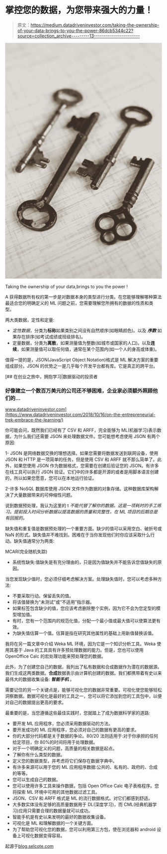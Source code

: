 # 掌控您的数据，为您带来强大的力量！

> 原文：<https://medium.datadriveninvestor.com/taking-the-ownership-of-your-data-brings-to-you-the-power-86dcb5344c22?source=collection_archive---------13----------------------->

![](img/830b75f5ab6c1d92746b25c6c15d9966.png)

Taking the ownership of your data,brings to you the power !

A 获得数据所有权的第一步是对数据本身的类型进行分类。在您能够理解哪种算法最适合您的明确定义的 ML 问题之前，您需要理解您所拥有的数据的性质和类型。

两大类数据，定性和定量:

*   *定性数据*，分类为**标称**如果类别之间没有自然顺序(如眼睛颜色)。以及 ***序数*** 如果存在排序(如考试成绩或班级排名)。
*   定量数据，分类为**离散**，如果测量值为整数(如城市或国家的人口)。以及**连续**，如果测量值可以取任何值，通常在某个范围内(如一个人的身高或体重)。

值得一提的是，JSON(JavaScript Object Notation)格式是 ML 解决方案的重要组成部分。JSON 的优势之一是几乎每个开发平台都有库。它是真正的跨平台。

[](https://www.datadriveninvestor.com/2018/10/16/on-the-entrepreneurial-trek-embrace-the-learning/) [## 在创业之旅中，拥抱学习|数据驱动的投资者

### 好像建立一个数百万美元的公司还不够困难，企业家必须额外照顾他们的…

www.datadriveninvestor.com](https://www.datadriveninvestor.com/2018/10/16/on-the-entrepreneurial-trek-embrace-the-learning/) 

你可能会问，既然我们已经有了 CSV 和 ARFF，完全能够为 ML(机器学习)表示数据，为什么我们还需要 JSON 来处理数据文件。您可能想考虑使用 JSON 有两个原因:

1- JSON 是网络数据交换的理想选择。如果您需要将数据发送到联网设备，使用 JSON 和 HTTP 是一项简单的任务，但是使用 CSV 和 ARFF 就不那么简单了。此外，如果您使用 JSON 作为数据格式，您需要在创建后验证您的 JSON。有许多在线工具可以执行 JSON 验证。它们中的许多都是开源的或者是用脚本语言创建的，所以如果您愿意，您可以在本地运行验证。

2-许多 NoSQL 数据库使用 JSON 文件作为数据的对象存储。这种数据库架构解决了大量数据带来的可伸缩性问题。

说到数据预处理，我认为这里的 t *不能代替了解你的数据。这是一项耗时的手工练习。提前投入时间分析数据以提高数据的质量和完整性，在 ML 项目的后期总是有回报的。*

缺失值和重复值是数据预处理的一个重要方面。缺少的值可以采用空白、破折号或 NaN 的形式。缺失值并不难找到。困难在于当你发现他们时你应该采取什么行动。缺失值通常分为两类:

MCAR(完全随机失踪)

*   系统性缺失:值缺失是有充分理由的，只是因为值缺失并不能告诉您值缺失的原因。

当您发现缺少值时，您必须仔细考虑解决方案。处理缺失值时，您可以考虑多种方法:

*   不要采取行动。保留丢失的值。
*   将该值替换为“未测试”或“不适用”指示器。
*   如果标签包含缺少的值，您应该考虑删除整个实例，因为它不会为您定型的模型增加值。
*   有时，您有一个范围内的规范化值，分配一个最小值或最大值可以使算法更有效。
*   为缺失值估算一个值。估算是指在研究其他属性的基础上用新值替换该值。

我将在另一篇文章中介绍 Weka ML 环境，因为它是一个知识分析工具。Weka 使用其基于 Java 的工具具有许多预处理数据的能力。但是，您也可以使用 OpenOffice Calc 的宏处理功能来预处理您的数据。

此外，为了创建您自己的数据，我列出了私有数据和合成数据作为潜在的数据源。我们生成这两类数据。**合成**数据表示由计算机创建的数据。我们都携带着有史以来最伟大的数据收集设备: ***智能手机*** 。

需要记住的另一个关键点是，能够可视化您的数据非常重要。可视化使您能够轻松洞察数据。数据可视化是最好的工具之一，您可以将它添加到您的工具包中，以便对自己的数据提出更高的要求。

最重要的是，当您遵循这些最佳实践时，您就踏上了成为数据科学家的道路:

*   要开发 ML 应用程序，您必须采用数据驱动的方法。
*   要开发成功的 ML 应用程序，您必须对自己的数据有更高的要求。
*   你的大部分代码都是关于数据的争论。80/20 法则适用于:对于你承担的任何给定项目，你 80%的时间将用于处理数据。
*   对于一个明确定义的问题，高质量的相关数据是起点。
*   了解你有什么类型的数据。
*   定义您的数据类型，并考虑将它们保存在数据字典中。
*   有许多来源可以用于您的 ML 应用程序数据:公共的、私有的、政府的、合成的等等。
*   您可以生成自己的数据。
*   您可以使用许多工具来操作数据，包括 Open Office Calc 电子表格程序。您将探索 ML 环境中可用的其他数据过滤工具。
*   JSON、CSV 和 ARFF 格式是 ML 的流行数据格式。对它们都感到舒适。
*   大多数实体没有足够的高质量数据用于 DL(深度学习)，而 CML(经典机器学习)应用只需要合理的数据量就可以成功。
*   智能手机是有史以来发明的最好的数据收集设备。
*   可视化是 ML 和理解数据的一个关键方面。
*   为了帮助您可视化您的数据，您可以利用第三方包，使在浏览器和 android 设备上可视化数据变得容易。

起源于[blog.selcote.com](http://blog.selcote.com/2020/01/10/taking-the-ownership-of-your-databrings-to-you-the-power/)